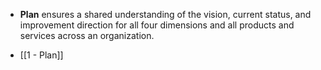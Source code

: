 - **Plan** ensures a shared understanding of the  vision, current status, and improvement direction for all four dimensions and all products and services across an organization.  

- [[1 - Plan]]